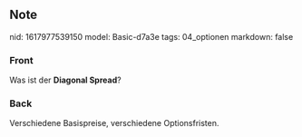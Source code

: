 ## Note
nid: 1617977539150
model: Basic-d7a3e
tags: 04_optionen
markdown: false

### Front
Was ist der <b>Diagonal Spread</b>?

### Back
Verschiedene Basispreise, verschiedene Optionsfristen.
